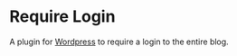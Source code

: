Require Login
========
A plugin for [Wordpress](http://www.wordpress.org) to require a login to the entire blog.